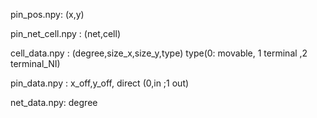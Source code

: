 pin_pos.npy: (x,y)

pin_net_cell.npy : (net,cell)

cell_data.npy : (degree,size_x,size_y,type) type(0: movable, 1 terminal ,2 terminal_NI)

pin_data.npy : x_off,y_off, direct (0,in ;1 out)

net_data.npy: degree
